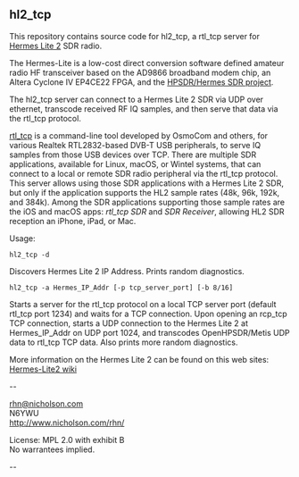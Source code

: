 ## hl2_tcp

This repository contains source code for hl2_tcp, 
a rtl_tcp server for [Hermes Lite 2](http://www.hermeslite.com)
SDR radio.

The Hermes-Lite is a low-cost
direct conversion 
software defined amateur radio HF transceiver
based on the AD9866 broadband modem chip,
an Altera Cyclone IV EP4CE22 FPGA,
and the [HPSDR/Hermes SDR project](http://openhpsdr.org). 


The hl2_tcp server 
can connect to a Hermes Lite 2 SDR 
via UDP over ethernet, 
transcode received RF IQ samples,
and then serve that data
via the rtl_tcp protocol.
 
[rtl_tcp](https://github.com/osmocom/rtl-sdr)
is a command-line tool developed by OsmoCom and others,
for various Realtek RTL2832-based DVB-T USB peripherals,
to serve IQ samples from those USB devices over TCP.
There are multiple SDR applications,
available for Linux, macOS, or Wintel systems,
that can connect to a local or remote SDR radio peripheral
via the rtl_tcp protocol.
This server allows using those SDR applications 
with a Hermes Lite 2 SDR,
but only if the application supports the
HL2 sample rates (48k, 96k, 192k, and 384k).
Among the SDR applications 
supporting those sample rates
are the iOS and macOS apps:
_rtl_tcp SDR_
and
_SDR Receiver_,
allowing HL2 SDR reception an iPhone, iPad, or Mac.

Usage:

    hl2_tcp -d

Discovers Hermes Lite 2 IP Address.
Prints random diagnostics.

    hl2_tcp -a Hermes_IP_Addr [-p tcp_server_port] [-b 8/16]

Starts a server for the rtl_tcp protocol
    on a local TCP server port (default rtl_tcp port 1234)
    and waits for a TCP connection.
Upon opening an rcp_tcp TCP connection,
    starts a UDP connection to the Hermes Lite 2
    at Hermes_IP_Addr on UDP port 1024,
    and transcodes OpenHPSDR/Metis UDP data to rtl_tcp TCP data.
    Also prints more random diagnostics.


More information on the Hermes Lite 2 can be found on this web sites:
 [Hermes-Lite2 wiki](https://github.com/softerhardware/Hermes-Lite2/wiki)

--

rhn@nicholson.com  \
N6YWU  \
http://www.nicholson.com/rhn/

License: MPL 2.0 with exhibit B \
No warrantees implied.

--
